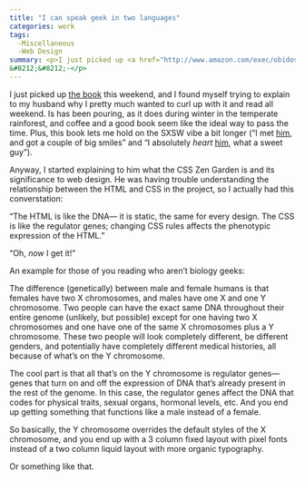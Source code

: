 ```yaml
---
title: "I can speak geek in two languages"
categories: work
tags:
  -Miscellaneous
  -Web Design
summary: <p>I just picked up <a href="http://www.amazon.com/exec/obidos/tg/detail/-/0321303474/qid=1111363036/sr=8-1/ref=pd_csp_1/103-0709819-7313408?v=glance&#38;s=books&#38;n=507846" title="The Zen of CSS Design">the book</a> this weekend, and I found myself trying to explain to my husband why I pretty much wanted to curl up with it and read all weekend.<br />
&#8212;&#8212;-</p>
---
```

<p>I just picked up <a href="http://www.amazon.com/exec/obidos/tg/detail/-/0321303474/qid=1111363036/sr=8-1/ref=pd_csp_1/103-0709819-7313408?v=glance&#38;s=books&#38;n=507846" title="The Zen of CSS Design">the book</a> this weekend, and I found myself trying to explain to my husband why I pretty much wanted to curl up with it and read all weekend.  Is has been pouring, as it does during winter in the temperate rainforest, and coffee and a good book seem like the ideal way to pass the time.  Plus, this book lets me hold on the <span class="caps">SXSW</span> vibe a bit longer (&#8220;I met <a href="http://hicksdesign.co.uk" title="Jon Hicks">him</a>, and got a couple of big smiles&#8221; and &#8220;I absolutely <em>heart</em> <a href="http://www.stuffandnonsense.co.uk" title="Andy Clarke">him</a>, what a sweet guy&#8221;).</p><p>Anyway, I started explaining to him what the <span class="caps">CSS</span> Zen Garden is and its significance to web design.  He was having trouble understanding the relationship between the <span class="caps">HTML</span> and <span class="caps">CSS</span> in the project, so I actually had this converstation:</p><p>&#8220;The <span class="caps">HTML</span> is like the <span class="caps">DNA</span>&#8212; it is static, the same for every design.  The <span class="caps">CSS</span> is like the regulator genes; changing <span class="caps">CSS</span> rules affects the phenotypic expression of the <span class="caps">HTML</span>.&#8221;</p><p>&#8220;Oh, <em>now</em> I get it!&#8221;  </p><p>An example for those of you reading who aren&#8217;t biology geeks:</p><p>The difference (genetically) between male and female humans is that females have two X chromosomes, and males have one X and one Y chromosome.  Two people can have the exact same <span class="caps">DNA</span> throughout their entire genome (unlikely, but possible) except for one having two X chromosomes and one have one of the same X chromosomes plus a Y chromosome.  These two people will look completely different, be different genders, and potentially have completely different medical histories, all because of what&#8217;s on the Y chromosome.  </p><p>The cool part is that all that&#8217;s on the Y chromosome is regulator genes&#8212; genes that turn on and off the expression of <span class="caps">DNA</span> that&#8217;s already present in the rest of the genome. In this case, the regulator genes affect the <span class="caps">DNA</span> that codes for physical traits, sexual organs, hormonal levels, etc. And you end up getting something that functions like a male instead of a female.</p><p>So basically, the Y chromosome overrides the default styles of the X chromosome, and you end up with a 3 column fixed layout with pixel fonts instead of a two column liquid layout with more organic typography.</p><p>Or something like that.</p>
